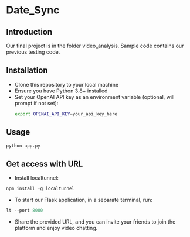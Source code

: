 # Date_Sync

## Introduction

Our final project is in the folder video_analysis. Sample code contains our previous testing code.

## Installation

- Clone this repository to your local machine
- Ensure you have Python 3.8+ installed
- Set your OpenAI API key as an environment variable (optional, will prompt if not set):
  ```bash
  export OPENAI_API_KEY=your_api_key_here
  ```

## Usage

```python
python app.py
```

## Get access with URL

- Install localtunnel:

```python
npm install -g localtunnel
```

- To start our Flask application, in a separate terminal, run:

```python
lt --port 8080
```

- Share the provided URL, and you can invite your friends to join the platform and enjoy video chatting.
